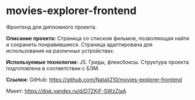 # movies-explorer-frontend
Фронтенд для дипломного проекта.

**Описание проекта:**
Страница со списком фильмов, позволяющая найти и сохранить понравившиеся. Страница адаптирована для использования на различных устройствах.

**Используемые технологии:**
JS. Гриды, флексбоксы. Структура проекта подготовлена в соответствии с БЭМ.

**Ссылки:**
GitHub: https://github.com/Natali210/movies-explorer-frontend

Макет: https://disk.yandex.ru/d/D7ZKiF-SWzZIaA